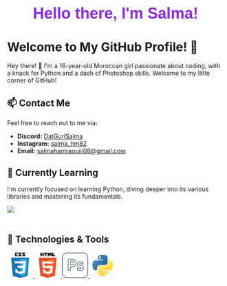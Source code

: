 

<!-- Banner with motion -->
<div align="center">
  <h1 style="color:#8a2be2; font-family: 'Arial', sans-serif; font-size: 36px;">Hello there, I'm Salma!</h1>
</div>


# Welcome to My GitHub Profile! 💜

Hey there! 👋 I'm a 16-year-old Moroccan girl passionate about coding, with a knack for Python and a dash of Photoshop skills. Welcome to my little corner of GitHub!

## 📫 Contact Me

Feel free to reach out to me via:

- **Discord:** [DatGurlSalma](https://discordapp.com/users/datgurlsalma_00600)
- **Instagram:** [salma_hm82](https://www.instagram.com/salma_hm82/)
- **Email:** [salmahamraouiii08@gmail.com](mailto:salmahamraouiii08@gmail.com)

## 🌱 Currently Learning
I'm currently focused on learning Python, diving deeper into its various libraries and mastering its fundamentals.


<img src="https://github.com/Anmol-Baranwal/Cool-GIFs-For-GitHub/assets/74038190/de30015f-dc5f-4ecf-a49b-ccd2b89776e4" width="400">
<br><br>



## 🔧 Technologies & Tools

<p align="left"> <a href="https://www.w3schools.com/css/" target="_blank" rel="noreferrer"> <img src="https://raw.githubusercontent.com/devicons/devicon/master/icons/css3/css3-original-wordmark.svg" alt="css3" width="60" height="60"/> </a> <a href="https://www.w3.org/html/" target="_blank" rel="noreferrer"> <img src="https://raw.githubusercontent.com/devicons/devicon/master/icons/html5/html5-original-wordmark.svg" alt="html5" width="60" height="60"/> </a> <a href="https://www.photoshop.com/en" target="_blank" rel="noreferrer"> <img src="https://raw.githubusercontent.com/devicons/devicon/master/icons/photoshop/photoshop-line.svg" alt="photoshop" width="60" height="60"/> </a> <a href="https://www.python.org" target="_blank" rel="noreferrer"> <img src="https://raw.githubusercontent.com/devicons/devicon/master/icons/python/python-original.svg" alt="python" width="60" height="60"/> </a> </p>

